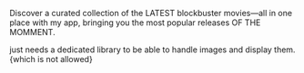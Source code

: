 Discover a curated collection of the LATEST blockbuster movies—all in one place with my app, bringing you the most popular releases OF THE MOMMENT.

just needs a dedicated library to be able to handle images and display them.{which is not allowed}
